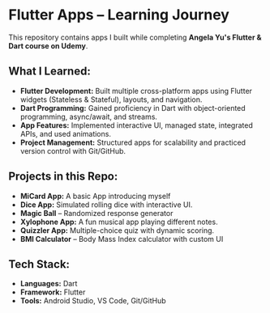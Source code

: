 # Flutter Apps – Learning Journey

This repository contains apps I built while completing **Angela Yu's Flutter & Dart course on Udemy**.  

## What I Learned:
- **Flutter Development:** Built multiple cross-platform apps using Flutter widgets (Stateless & Stateful), layouts, and navigation.
- **Dart Programming:** Gained proficiency in Dart with object-oriented programming, async/await, and streams.
- **App Features:** Implemented interactive UI, managed state, integrated APIs, and used animations.
- **Project Management:** Structured apps for scalability and practiced version control with Git/GitHub.

## Projects in this Repo:
- **MiCard App:** A basic App introducing myself
- **Dice App:** Simulated rolling dice with interactive UI.
- **Magic Ball** – Randomized response generator
- **Xylophone App:** A fun musical app playing different notes.
- **Quizzler App:** Multiple-choice quiz with dynamic scoring.
- **BMI Calculator** – Body Mass Index calculator with custom UI

## Tech Stack:
- **Languages:** Dart  
- **Framework:** Flutter  
- **Tools:** Android Studio, VS Code, Git/GitHub
